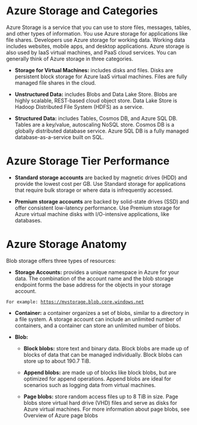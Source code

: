 # Azure Storage and Categories

Azure Storage is a service that you can use to store files, messages, tables, and other types of information. You use Azure storage for applications like file shares. Developers use Azure storage for working data. Working data includes websites, mobile apps, and desktop applications. Azure storage is also used by IaaS virtual machines, and PaaS cloud services. You can generally think of Azure storage in three categories.

- <strong>Storage for Virtual Machines:</strong> includes disks and files. Disks are persistent block storage for Azure IaaS virtual machines. Files are fully managed file shares in the cloud.

- <strong>Unstructured Data:</strong> includes Blobs and Data Lake Store. Blobs are highly scalable, REST-based cloud object store. Data Lake Store is Hadoop Distributed File System (HDFS) as a service.

- <strong>Structured Data:</strong> includes Tables, Cosmos DB, and Azure SQL DB. Tables are a key/value, autoscaling NoSQL store. Cosmos DB is a globally distributed database service. Azure SQL DB is a fully managed database-as-a-service built on SQL.

# Azure Storage Tier Performance

- <strong>Standard storage accounts</strong> are backed by magnetic drives (HDD) and provide the lowest cost per GB. Use Standard storage for applications that require bulk storage or where data is infrequently accessed.

- <strong>Premium storage accounts</strong> are backed by solid-state drives (SSD) and offer consistent low-latency performance. Use Premium storage for Azure virtual machine disks with I/O-intensive applications, like databases.

# Azure Storage Anatomy

Blob storage offers three types of resources:

- <strong>Storage Accounts:</strong> provides a unique namespace in Azure for your data. The combination of the account name and the blob storage endpoint forms the base address for the objects in your storage account.

<code>For example: https://mystorage.blob.core.windows.net</code>

- <strong>Container:</strong> a container organizes a set of blobs, similar to a directory in a file system. A storage account can include an unlimited number of containers, and a container can store an unlimited number of blobs.

- <strong>Blob:</strong>

    - <strong>Block blobs:</strong> store text and binary data. Block blobs are made up of blocks of data that can be managed individually. Block blobs can store up to about 190.7 TiB.

    - <strong>Append blobs:</strong> are made up of blocks like block blobs, but are optimized for append operations. Append blobs are ideal for scenarios such as logging data from virtual machines.

    - <strong>Page blobs:</strong> store random access files up to 8 TiB in size. Page blobs store virtual hard drive (VHD) files and serve as disks for Azure virtual machines. For more information about page blobs, see Overview of Azure page blobs